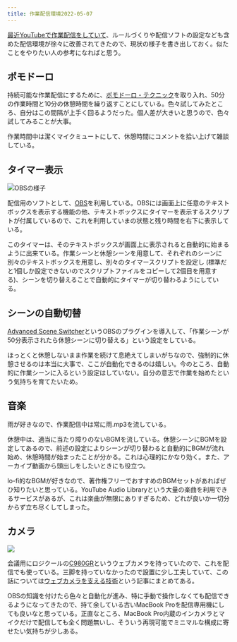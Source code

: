 ```yaml
---
title: 作業配信環境2022-05-07
---
```

[最近YouTubeで作業配信をしていて](https://www.youtube.com/channel/UC5s-KpSDGzxWPWNv94PnJHw)、ルールづくりや配信ソフトの設定なども含めた配信環境が徐々に改善されてきたので、現状の様子を書き出しておく。似たことをやりたい人の参考になればと思う。

ポモドーロ
-----

持続可能な作業配信にするために、[ポモドーロ・テクニック](https://ja.wikipedia.org/wiki/%E3%83%9D%E3%83%A2%E3%83%89%E3%83%BC%E3%83%AD%E3%83%BB%E3%83%86%E3%82%AF%E3%83%8B%E3%83%83%E3%82%AF)を取り入れ、50分の作業時間と10分の休憩時間を繰り返すことにしている。色々試してみたところ、自分はこの間隔が上手く回るようだった。個人差が大きいと思うので、色々試してみることが大事。

作業時間中は潔くマイクミュートにして、休憩時間にコメントを拾い上げて雑談している。

タイマー表示
------

![](https://lh3.googleusercontent.com/docs/AG8NV2Y7J2FakeorUhw98gt-FmVO5a6NxcGhOPtYddE32Hp3v26gSSiAHehv9nHgnIyWW8fikzJ6-Q_JKk9Chm3gEBkwWi-g0-3mkF7_yAnyxB9QK2CnQf5GGBG3TQ6QleF6mqaS6V1HJX6QBYogbv2PTmV3f2uyGk38dunfcVtQTWj1npQhW1sMWYYE3FmT5iTYQ5uCy5VsmO7BDmRRvGzEUmtIAVFKFk-VtqsJ6BwrC9HuUzO137aChFQ9hXMfCSKwdMenDJ090l4_oipfN1Y88e8udAxPRKG8JHlE5Ip144YkJxGnF5CFP56C_5PEFHbbeZScPPWl2LT5_tuPQSRwbr30wIqX_oqKBcn2J3BMPdmP_aw6SN24ncN4jLeb1K9-EiunQpb5GWt5qvI3OCgvU507_iKvZPgktp-alYCcZteCzgJbsioF3dpTkPuwnYs6zeDX9Xs2_UJEVNb1_Qx-6QrG3Nq1x-Rr-XFBjqf0uJiWh7aNUV4U4poe9_LbiQo6SOu-JnY9OOayQaABVsTBk-LKGe7fCWiMgYuGvCieDJfGu-yt-BySheFvdkl1NlJHq5BEfvF2DMMTMoyFw6t-0ax-tsxJKQ7zms8YcDmBWOQpV3DY2lbYNdEwA3xwslBhTlgyk7ANgCU0EX97aGsdzIdG78A59PInEEnL0fyYuCcM0Mg-fzZUNlWnu8PrS3wj6-T4SzZB1zmdqtDiU8mal3nC73C43wOWGM0pC0Gmhq8KMqY3WK-xEpz1wYh5LS9g4DCaBavI9SDKxOw8onxOJHwMGRVXDETeQ57_N6yG9YSdNOEekrIv4RsX5eosEt6w4--SSqv8sHF6uX9Ftoe5EdOq1CAY6tofciZVf7nZOMCT_rt2RL8XyUDmIAvNmrhy9QGp5ktussvZVywDxHPyvkoN3SF7bVeWDyOu5BD4mROpGBDAoGXaWY7Z9o0_IwQIb-UmwgyjW_-eL8j8CXe3IL5q-tQLWPjn88l3DyNCvWiUIVFZ0kOa4ifCXGmvqa1ZfS9I-Bic9XcEDWPU-Q59xLJoCUTrmu6FxB2gXJx-CN9IhI6FP9GZpQDXvbo653iKdsZy0M206lCxt8MKBCfwbtLh3gg8jdJez1-BiOh5G37zbzdTrTarwc-nsa_ESvW8qvcrglMTHKdd4SOCkE7R4mmI7Y9C7REJkjxBx-H5qcsaVJSHbY9aUOuAyP6i3no1ieW7KI5urbWydwhpq_9l77VuoePifl8F2NI-I0y-95MFZh8B "OBSの様子")

配信用のソフトとして、[OBS](https://obsproject.com/)を利用している。OBSには画面上に任意のテキストボックスを表示する機能の他、テキストボックスにタイマーを表示するスクリプトが付属しているので、これを利用していまの状態と残り時間を右下に表示している。

このタイマーは、そのテキストボックスが画面上に表示されると自動的に始まるように出来ている。作業シーンと休憩シーンを用意して、それぞれのシーンに別々のテキストボックスを用意し、別々のタイマースクリプトを設定し (標準だと1個しか設定できないのでスクリプトファイルをコピーして2個目を用意する)、シーンを切り替えることで自動的にタイマーが切り替わるようにしている。

シーンの自動切替
--------

[Advanced Scene Switcher](https://obsproject.com/forum/resources/advanced-scene-switcher.395/)というOBSのプラグインを導入して、「作業シーンが50分表示されたら休憩シーンに切り替える」という設定をしている。

ほっとくと休憩しないまま作業を続けて息絶えてしまいがちなので、強制的に休憩させるのは本当に大事で、ここが自動化できるのは嬉しい。今のところ、自動的に作業シーンに入るという設定はしていない。自分の意志で作業を始めたという気持ちを育てたいため。

音楽
--

雨が好きなので、作業配信中は常に雨.mp3を流している。

休憩中は、適当に当たり障りのないBGMを流している。休憩シーンにBGMを設定してあるので、前述の設定によりシーンが切り替わると自動的にBGMが流れ始め、休憩時間が始まったことが分かる。これは心理的にかなり効く。また、アーカイブ動画から頭出しをしたいときにも役立つ。

lo-fi的なBGMが好きなので、著作権フリーでおすすめのBGMセットがあればぜひ知りたいと思っている。YouTube Audio Libraryという大量の楽曲を利用できるサービスがあるが、これは楽曲が無限にありすぎるため、どれが良いか一切分からず立ち尽くしてしまった。

カメラ
---

![](https://lh3.googleusercontent.com/docs/AG8NV2bjBwI-duE8fn0zRMmS5iHgZJcseDwz37kgVFZqp6akc27Iezx3jd7I4KOyFYQBOEz5dmbG2ClgjELW2OLtuCzDkWGxW6gf6CR4uUKdgj0ujbwX_Zo3OyffUl9p3bKkrp6kzEIRQikzGiouBmRZm91fmxtcxLWjzTxbNkdbNrttMg365lgAWArBzWZwVTZfVDc0crDrW1uK8RtpEEtpbad2Q6QVlimYW4yTfowlhoesjVqe0xOsgHXd0yTlY2Jx6S-9sn9EL4dzR8_uVFmi8M-vi_03MyavRWZY2_tHq_-s-yvtsPrMItrwl0WR48Lozmgz86JJSGeS9R237O5hnG8dd70FmLmNq6ccvshw6WbUbvGc0PIJSsjQZFBAzOmqVoTRBZeQBzu9QrssBKLbfyBMSFmwkicJAywM79k6Tec_fjkm_AgzOHHO4b5QAneqgr4HJi_ulkxalWNWBhVG8tiQJdV6jhsUKW3Iy7-gHC_-6qx34g0Reuno2_k5tRv7U3mGs96pNyrFvyTePnWbkaU8gDa4G60zjtekuA42TbLWRNRDGeWkiwMRWPuXwjYshbyUn0haeYab8rmok3xxXUNWwtlNUAj04g6u4ZC-n5zBEB7uUTkI1rBfgC4VJYqpmkME2OEaCbG_Yz-kIaZYepihdJ2nMrxf9zQj8d10nqMOAET2AR4tpP0EpDnqzLtIVyGf0el4xJGuONJC_HIPMr3XEvAPd-qHIpSxI6WTN_PzxCQN6I0DrkqvnVXJtX_JuScoc8gr4gAGI9agrcrNvIbSK7rQOOzr5sFEr8xmiLCyP9GmMhpsbKDROBdsj4lyYX4jAfO3er9jPRyiCs8xcY_jycFizLzbLPHmD7hpz7hFED4IvxExbT1dj63F-xkUA5k0HfYb5iQERzJ5E6C5-ELlIMNnEQZxeidWi4Oy0VwCHjFZNyHfj-_b0YDsMokaqxrwS70Kl3tHRhizQzxjIwxnkJDoMiVaLZDQ3pIc8nB6EJYWCEh2ar83_AjwRPocl1GbrWtUPLGlNiokqD7-2hS4olC8IZwse9avd_7yQKAQV4qpc5KxzZ0aU_Txwf_Ofj9IDfB3nhN1XFg1MEDmNdDYMYHZYRgkHWJaRqGP6JVdLN6qgI0i9XmIfet3HiKaBDGQ3KvHS3gf6jqsAdkIO7uupvkJc0xgg3vV2byeW9cj8-M61M_QTcdgxSFbhcU1eiX5Hu_MdqhDgWL4W5gZzDf5t6HSBjgo-2ygLhPGxkPT3Nz0)

会議用にロジクールの[C980GR](https://www.amazon.co.jp/dp/B086R71LGW)というウェブカメラを持っていたので、これを配信でも使っている。三脚を持っていなかったので設置に少し工夫していて、この話については[ウェブカメラを支える技術](https://r7kamura.com/articles/2022-05-04-super-crab-clamp)という記事にまとめてある。

OBSの知識を付けたら色々と自動化が進み、特に手動で操作しなくても配信できるようになってきたので、持て余している古いMacBook Proを配信専用機にしても良いなと思っている。正直なところ、MacBook Pro内蔵のインカメラとマイクだけで配信しても全く問題無いし、そういう再現可能でミニマルな構成に寄せたい気持ちが少しある。
